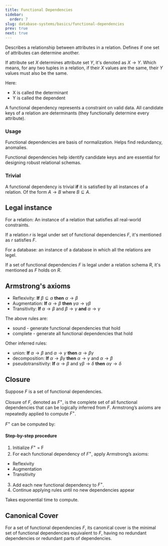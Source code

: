 ```yaml
---
title: Functional Dependencies
sidebar:
  order: 7
slug: database-systems/basics/functional-dependencies
prev: true
next: true
---
```


Describes a relationship between attributes in a relation. Defines if one set of attributes can determine another.

If attribute set $X$ determines attribute set $Y$, it's denoted as $X → Y$. Which means, for any two tuples in a relation, if their $X$ values are the same, their $Y$ values must also be the same.

Here:
- X is called the determinant
- Y is called the dependent

A functional dependency represents a constraint on valid data. All candidate keys of a relation are determinants (they functionally determine every attribute).

### Usage
Functional dependencies are basis of normalization. Helps find redundancy, anomalies.

Functional dependencies help identify candidate keys and are essential for designing robust relational schemas.

### Trivial

A functional dependency is trivial **if** it is satisfied by all instances of a relation. Of the form $A \rightarrow B$ where $B \subseteq A$.

## Legal instance

For a relation: An instance of a relation that satisfies all real-world constraints.

If a relation $r$ is legal under set of functional dependencies $F$, it's mentioned as $r$ satisfies $F$.

For a database: an instance of a database in which all the relations are legel.

If a set of functional dependencies $F$ is legal under a relation schema $R$, it's mentioned as $F$ holds on $R$.

## Armstrong's axioms

- Reflexivity: **If** $\beta \subseteq \alpha$ **then** $\alpha \rightarrow \beta$
- Augmentation: **If** $\alpha \rightarrow \beta$ **then** $\gamma\alpha \rightarrow \gamma\beta$
- Transitivity: **If** $\alpha \rightarrow \beta$ and $\beta \rightarrow \gamma$ **and** $\alpha \rightarrow \gamma$

The above rules are:
- sound - generate functional dependencies that hold
- complete - generate all functional dependencies that hold

Other inferred rules:
- union: **If** $\alpha \rightarrow \beta$ and $\alpha \rightarrow \gamma$ **then** $\alpha \rightarrow \beta\gamma$
- decomposition: **If** $\alpha \rightarrow \beta\gamma$ **then** $\alpha \rightarrow \gamma$ and $\alpha \rightarrow \beta$
- pseudotransitivity: **If** $\alpha \rightarrow \beta$ and $\gamma\beta \rightarrow \delta$ **then** $\alpha\gamma \rightarrow \delta$

## Closure

Suppose $F$ is a set of functional dependencies.

Closure of $F$, denoted as $F^+$, is the complete set of all functional dependencies that can be logically inferred from $F$. Armstrong’s axioms are repeatedly applied to compute $F^+$.

$F^+$ can be computed by:

#### Step-by-step procedure

1. Initialize $F^+$ = F
2. For each functional dependency of $F^+$, apply Armstrong’s axioms:
  - Reflexivity
  - Augmentation
  - Transitivity
3. Add each new functional dependency to $F^+$.
4. Continue applying rules until no new dependencies appear

Takes exponential time to compute.

## Canonical Cover

For a set of functional dependencies $F$, its canonical cover is the minimal set of functional dependencies equivalent to $F$, having no redundant dependencies or redundant parts of dependencies.
